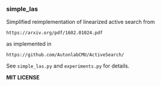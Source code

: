 ### simple_las

Simplified reimplementation of linearized active search from 

    https://arxiv.org/pdf/1602.01024.pdf

as implemented in

    https://github.com/AutonlabCMU/ActiveSearch/

See `simple_las.py` and `experiments.py` for details.

__MIT LICENSE__